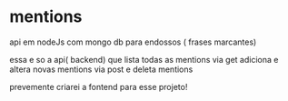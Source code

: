 # mentions
api em nodeJs com mongo db para endossos ( frases marcantes)

essa e so a api( backend) que lista todas as mentions via get
adiciona e altera novas mentions via post
e deleta mentions

prevemente criarei a fontend para esse projeto!